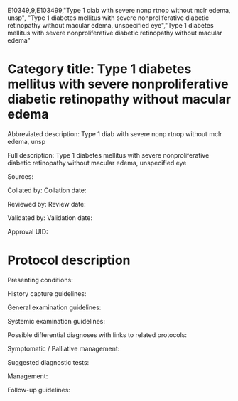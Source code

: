 E10349,9,E103499,"Type 1 diab with severe nonp rtnop without mclr edema, unsp", "Type 1 diabetes mellitus with severe nonproliferative diabetic retinopathy without macular edema, unspecified eye","Type 1 diabetes mellitus with severe nonproliferative diabetic retinopathy without macular edema"
# Category title: Type 1 diabetes mellitus with severe nonproliferative diabetic retinopathy without macular edema

Abbreviated description: Type 1 diab with severe nonp rtnop without mclr edema, unsp

Full description: Type 1 diabetes mellitus with severe nonproliferative diabetic retinopathy without macular edema, unspecified eye

Sources:

Collated by:
Collation date:

Reviewed by:
Review date:

Validated by:
Validation date:

Approval UID:

# Protocol description

Presenting conditions:

History capture guidelines:

General examination guidelines:

Systemic examination guidelines:

Possible differential diagnoses with links to related protocols:

Symptomatic / Palliative management:

Suggested diagnostic tests:

Management:

Follow-up guidelines:
